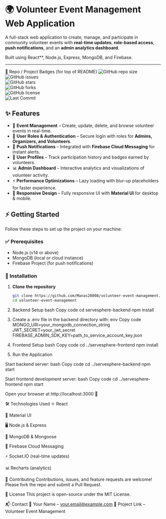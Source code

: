 # 🌍 Volunteer Event Management Web Application  

A full-stack web application to create, manage, and participate in community volunteer events with **real-time updates**, **role-based access**, **push notifications**, and an **admin analytics dashboard**.  

Built using React**, Node.js, Express, MongoDB, and Firebase.  

---
🚀 Repo / Project Badges (for top of README)
![GitHub repo size](https://img.shields.io/github/repo-size/Manas20008/volunteer-event-management?style=for-the-badge)  
![GitHub issues](https://img.shields.io/github/issues/Manas20008/volunteer-event-management?style=for-the-badge)  
![GitHub stars](https://img.shields.io/github/stars/Manas20008/volunteer-event-management?style=for-the-badge)  
![GitHub forks](https://img.shields.io/github/forks/Manas20008/volunteer-event-management?style=for-the-badge)  
![GitHub license](https://img.shields.io/github/license/Manas20008/volunteer-event-management?style=for-the-badge)  
![Last Commit](https://img.shields.io/github/last-commit/Manas20008/volunteer-event-management?style=for-the-badges)

## ✨ Features  

- 📅 **Event Management** – Create, update, delete, and browse volunteer events in real-time.  
- 👥 **User Roles & Authentication** – Secure login with roles for **Admins, Organizers, and Volunteers**.  
- 🔔 **Push Notifications** – Integrated with **Firebase Cloud Messaging** for instant alerts.  
- 🙋 **User Profiles** – Track participation history and badges earned by volunteers.  
- 📊 **Admin Dashboard** – Interactive analytics and visualizations of volunteer activity.  
- ⚡ **Performance Optimizations** – Lazy loading with blur-up placeholders for faster experience.  
- 📱 **Responsive Design** – Fully responsive UI with **Material UI** for desktop & mobile.  

## ⚡ Getting Started  

Follow these steps to set up the project on your machine:  

### ✅ Prerequisites  
- Node.js (v14 or above)  
- MongoDB (local or cloud instance)  
- Firebase Project (for push notifications)  

### 🔧 Installation  

1. **Clone the repository**  
   ```bash
   git clone https://github.com/Manas20008/volunteer-event-management.git
   cd volunteer-event-management

2. Backend Setup
bash
Copy code
cd servesphere-backend
npm install

3. Create a .env file in the backend directory with:
env
Copy code
MONGO_URI=your_mongodb_connection_string
JWT_SECRET=your_jwt_secret
FIREBASE_ADMIN_SDK_KEY=path_to_service_account_key.json

4. Frontend Setup
bash
Copy code
cd ../servesphere-frontend
npm install

5. Run the Application

Start backend server:
bash
Copy code
cd ../servesphere-backend
npm start

Start frontend development server:
bash
Copy code
cd ../servesphere-frontend
npm start

Open your browser at http://localhost:3000 🚀


🛠️ Technologies Used
⚛️ React

🎨 Material UI

🖥️ Node.js & Express

🍃 MongoDB & Mongoose

🔔 Firebase Cloud Messaging

⚡ Socket.IO (real-time updates)

📊 Recharts (analytics)

🙌 Contributing
Contributions, issues, and feature requests are welcome!
Please fork the repo and submit a Pull Request.

📜 License
This project is open-source under the MIT License.

📬 Contact
👤 Your Name – your.email@example.com
🔗 Project Link – Volunteer Event Management
